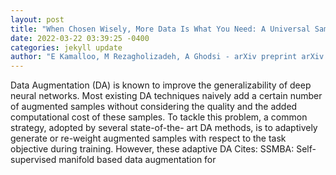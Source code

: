 ```yaml
--- 
layout: post 
title: "When Chosen Wisely, More Data Is What You Need: A Universal Sample-Efficient Strategy For Data Augmentation" 
date: 2022-03-22 03:39:25 -0400 
categories: jekyll update 
author: "E Kamalloo, M Rezagholizadeh, A Ghodsi - arXiv preprint arXiv:2203.09391, 2022" 
--- 
```

Data Augmentation (DA) is known to improve the generalizability of deep neural networks. Most existing DA techniques naively add a certain number of augmented samples without considering the quality and the added computational cost of these samples. To tackle this problem, a common strategy, adopted by several state-of-the- art DA methods, is to adaptively generate or re-weight augmented samples with respect to the task objective during training. However, these adaptive DA Cites: SSMBA: Self-supervised manifold based data augmentation for
